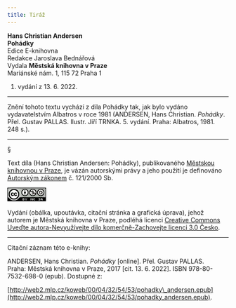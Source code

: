 ```yaml
---
title: Tiráž
---
```


**Hans Christian Andersen**  
**Pohádky**  
Edice E-knihovna  
Redakce Jaroslava Bednářová  
Vydala **Městská knihovna v Praze**  
Mariánské nám. 1, 115 72 Praha 1  
1. vydání z 13. 6. 2022.

***

Znění tohoto textu vychází z díla Pohádky tak, jak bylo vydáno vydavatelstvím Albatros v roce 1981 (ANDERSEN, Hans Christian. _Pohádky_. Přel. Gustav PALLAS. Ilustr. Jiří TRNKA. 5. vydání. Praha: Albatros, 1981. 248 s.).

***

§

Text díla (Hans Christian Andersen: Pohádky), publikovaného [Městskou knihovnou v Praze](http://www.mlp.cz/), je vázán autorskými právy a jeho použití je definováno [Autorským zákonem](https://www.mkcr.cz/predpisy-zakonu-709.html) č. 121/2000 Sb.

[![](./resources/image001.jpg)](http://creativecommons.org/licenses/by-nc-sa/3.0/cz/)

Vydání (obálka, upoutávka, citační stránka a grafická úprava), jehož autorem je Městská knihovna v Praze, podléhá licenci [Creative Commons Uveďte autora-Nevyužívejte dílo komerčně-Zachovejte licenci 3.0 Česko](http://creativecommons.org/licenses/by-nc-sa/3.0/cz/).

***

Citační záznam této e-knihy:

ANDERSEN, Hans Christian. _Pohádky_ \[online\]. Přel. Gustav PALLAS.  Praha: Městská knihovna v Praze, 2017 \[cit. 13. 6. 2022]. ISBN 978-80-7532-698-0 (epub). Dostupné z:

[http://web2.mlp.cz/koweb/00/04/32/54/53/pohadky\_andersen.epub](http://web2.mlp.cz/koweb/00/04/32/54/53/pohadky_andersen.epub).
